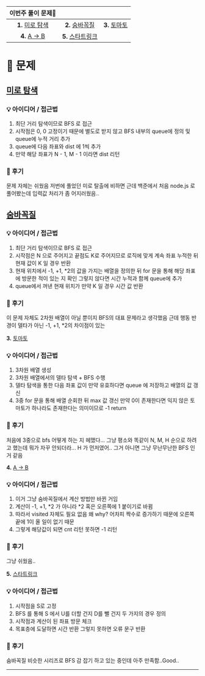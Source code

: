 |                    이번주 풀이 문제🧩                    |                                                           |                                                       |
| :------------------------------------------------------: | :-------------------------------------------------------: | :---------------------------------------------------: |
| **1.** [미로 탐색](https://www.acmicpc.net/problem/2178) |  **2.** [숨바꼭질](https://www.acmicpc.net/problem/1697)  | **3.** [토마토](https://www.acmicpc.net/problem/7569) |
|  **4.** [A -> B](https://www.acmicpc.net/problem/16953)  | **5.** [스타트링크](https://www.acmicpc.net/problem/5014) |                                                       |

# 🧩 문제

## [미로 탐색](https://www.acmicpc.net/problem/2178)

### 💡 아이디어 / 접근법

1. 최단 거리 탐색이므로 BFS 로 접근
2. 시작점은 0, 0 고정이기 때문에 별도로 받지 않고 BFS 내부의 queue에 정의 및 queue에 누적 거리 추가
3. queue에 다음 좌표와 dist 에 1씩 추가
4. 만약 해당 좌표가 N - 1, M - 1 이라면 dist 리턴

### 🤔 후기

문제 자체는 쉬웠음 저번에 풀었던 미로 탈출에 비하면 근데 백준에서 처음 node.js 로 풀어봤는데 입력값 처리가 좀 어지러웠음..

## [숨바꼭질](https://www.acmicpc.net/problem/1697)

### 💡 아이디어 / 접근법

1. 최단 거리 탐색이므로 BFS 로 접근
2. 시작점은 N 으로 주어지고 끝점도 K로 주어지므로 로직에 맞게 계속 좌표 누적한 뒤 현재 값이 K 일 경우 반환
3. 현재 위치에서 -1, +1, \*2의 값을 가지는 배열을 정의한 뒤 for 문을 통해 해당 좌표에 방문한 적이 있는 지 확인 그렇지 않다면 시간 누적과 함께 queue에 추가
4. queue에서 꺼낸 현재 위치가 만약 K 일 경우 시간 값 반환

### 🤔 후기

이 문제 자체도 2차원 배열이 아닐 뿐이지 BFS의 대표 문제라고 생각했음 근데 행동 반경이 델타가 아닌 -1, +1, \*2의 차이점이 있는

**3.** [토마토](https://www.acmicpc.net/problem/7569)

### 💡 아이디어 / 접근법

1. 3차원 배열 생성
2. 3차원 배열에서의 델타 탐색 + BFS 수행
3. 델타 탐색을 통한 다음 좌표 값이 만약 유효하다면 queue 에 저장하고 배열의 값 갱신
4. 3중 for 문을 통해 배열 순회한 뒤 max 값 갱신 만약 0이 존재한다면 익지 않은 토마토가 하나라도 존재한다는 의미이므로 -1 return

### 🤔 후기

처음에 3중으로 bfs 어떻게 하는 지 헤맸다... 그냥 평소와 똑같이 N, M, H 순으로 하려고 했는데 뭐가 자꾸 안되더라... H 가 먼저였어.. 그거 아니면 그냥 무난무난한 BFS 인거 같음

**4.** [A -> B](https://www.acmicpc.net/problem/16953)

### 💡 아이디어 / 접근법

1. 이거 그냥 숨바꼭질에서 계산 방법만 바뀐 거임
2. 계산이 -1, +1, *2 가 아니라 *2 혹은 오른쪽에 1 붙이기로 바뀜
3. 따라서 visited 자체도 필요 없음 왜 why? 어차피 짝수로 증가하기 때문에 오른쪽 끝에 1이 올 일이 없기 때문
4. 그렇게 해당값이 되면 cnt 리턴 못하면 -1 리턴

### 🤔 후기

그냥 쉬웠음..

**5.** [스타트링크](https://www.acmicpc.net/problem/5014)

### 💡 아이디어 / 접근법

1. 시작점을 S로 고정
2. BFS 를 통해 S 에서 U를 더할 건지 D를 뺄 건지 두 가지의 경우 정의
3. 시작점과 계산이 된 좌표 방문 체크
4. 목표층에 도달하면 시간 반환 그렇지 못하면 오류 문구 반환

### 🤔 후기

숨바꼭질 비슷한 시리즈로 BFS 감 잡기 하고 있는 중인데 아주 만족함..Good..

---
